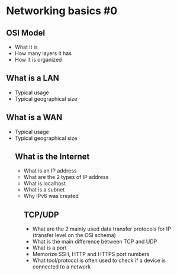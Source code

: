 # Networking basics #0

<h2>OSI Model</h2>
<ul>
<li>What it is</li>
<li>How many layers it has</li>
<li>How it is organized</li>
</ul>

<h2>What is a LAN</h2>
<ul>
<li>Typical usage</li>
<li>Typical geographical size</li>
</ul>

<h2>What is a WAN</h2>
<ul>
<li>Typical usage</li>
<li>Typical geographical size</li>

<h2>What is the Internet</h2>
<ul>
<li>What is an IP address</li>
<li>What are the 2 types of IP address</li>
<li>What is localhost</li>
<li>What is a subnet</li>
<li>Why IPv6 was created</li>

<h2>TCP/UDP</h2>
<ul>
<li>What are the 2 mainly used data transfer protocols for IP (transfer level on the OSI schema)</li>
<li> What is the main difference between TCP and UDP</li>
<li>What is a port</li>
<li>Memorize SSH, HTTP and HTTPS port numbers</li>
<li>What tool/protocol is often used to check if a device is connected to a network</li>
</ul>
